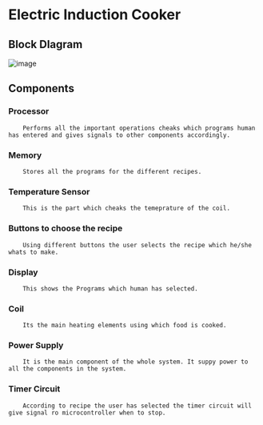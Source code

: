 # Electric Induction Cooker
## Block DIagram
![image](https://user-images.githubusercontent.com/98864424/154813418-aaad60e3-d6f4-43ae-8e06-40f946eb682a.png)

## Components
### Processor
        Performs all the important operations cheaks which programs human has entered and gives signals to other components accordingly. 

### Memory
        Stores all the programs for the different recipes.

### Temperature Sensor
        This is the part which cheaks the temeprature of the coil.
        
### Buttons to choose the recipe
        Using different buttons the user selects the recipe which he/she whats to make.

### Display
        This shows the Programs which human has selected.

### Coil
        Its the main heating elements using which food is cooked.

### Power Supply
        It is the main component of the whole system. It suppy power to all the components in the system.

### Timer Circuit
        According to recipe the user has selected the timer circuit will give signal ro microcontroller when to stop.